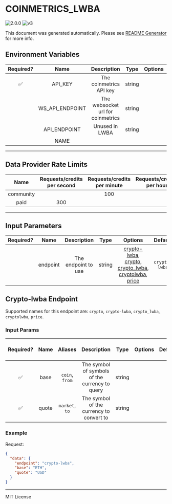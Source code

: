 # COINMETRICS_LWBA

![2.0.0](https://img.shields.io/github/package-json/v/smartcontractkit/external-adapters-js?filename=packages/sources/coinmetrics-lwba/package.json) ![v3](https://img.shields.io/badge/framework%20version-v3-blueviolet)

This document was generated automatically. Please see [README Generator](../../scripts#readme-generator) for more info.

## Environment Variables

| Required? |      Name       |            Description            |  Type  | Options |            Default            |
| :-------: | :-------------: | :-------------------------------: | :----: | :-----: | :---------------------------: |
|    ✅     |     API_KEY     |      The coinmetrics API key      | string |         |                               |
|           | WS_API_ENDPOINT | The websocket url for coinmetrics | string |         | `wss://api.coinmetrics.io/v4` |
|           |  API_ENDPOINT   |          Unused in LWBA           | string |         |                               |
|           |      NAME       |                                   |        |         |                               |

---

## Data Provider Rate Limits

|   Name    | Requests/credits per second | Requests/credits per minute | Requests/credits per hour | Note |
| :-------: | :-------------------------: | :-------------------------: | :-----------------------: | :--: |
| community |                             |             100             |                           |      |
|   paid    |             300             |                             |                           |      |

---

## Input Parameters

| Required? |   Name   |     Description     |  Type  |                                                                                     Options                                                                                      |    Default    |
| :-------: | :------: | :-----------------: | :----: | :------------------------------------------------------------------------------------------------------------------------------------------------------------------------------: | :-----------: |
|           | endpoint | The endpoint to use | string | [crypto-lwba](#crypto-lwba-endpoint), [crypto](#crypto-lwba-endpoint), [crypto_lwba](#crypto-lwba-endpoint), [cryptolwba](#crypto-lwba-endpoint), [price](#crypto-lwba-endpoint) | `crypto-lwba` |

## Crypto-lwba Endpoint

Supported names for this endpoint are: `crypto`, `crypto-lwba`, `crypto_lwba`, `cryptolwba`, `price`.

### Input Params

| Required? | Name  |    Aliases     |                  Description                   |  Type  | Options | Default | Depends On | Not Valid With |
| :-------: | :---: | :------------: | :--------------------------------------------: | :----: | :-----: | :-----: | :--------: | :------------: |
|    ✅     | base  | `coin`, `from` | The symbol of symbols of the currency to query | string |         |         |            |                |
|    ✅     | quote | `market`, `to` |    The symbol of the currency to convert to    | string |         |         |            |                |

### Example

Request:

```json
{
  "data": {
    "endpoint": "crypto-lwba",
    "base": "ETH",
    "quote": "USD"
  }
}
```

---

MIT License
